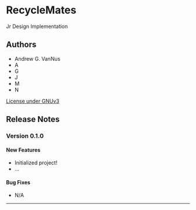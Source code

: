# RecycleMates

Jr Design Implementation

## Authors

* Andrew G. VanNus
* A
* G
* J
* M
* N

[License under GNUv3](LICENSE)

## Release Notes

### Version 0.1.0

#### New Features

* Initialized project!
* ...

#### Bug Fixes

* N/A

---
